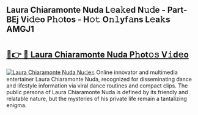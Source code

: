## Laura Chiaramonte Nuda L𝚎a𝚔ed N𝚞𝚍e - Part-BEj Vi𝚍𝚎o P𝚑𝚘tos - H𝚘𝚝 O𝚗𝚕yf𝚊ns L𝚎a𝚔s AMGJ1

# <h2><a href="http://kfa8hn.oniu.top/?m=Laura+Chiaramonte+Nuda">🔗👉 🔴 Laura Chiaramonte Nuda P𝚑ot𝚘𝚜 V𝚒d𝚎o</a></h2>

[![Laura Chiaramonte Nuda Nu𝚍e𝚜](https://i.imgur.com/0qMVB7G.gif)](http://kfa8hn.oniu.top/?m=Laura+Chiaramonte+Nuda)
Online innovator and multimedia entertainer Laura Chiaramonte Nuda, recognized for disseminating dance and lifestyle information via viral dance routines and compact clips. The public persona of Laura Chiaramonte Nuda is defined by its friendly and relatable nature, but the mysteries of his private life remain a tantalizing enigma.  

